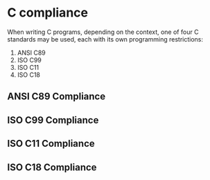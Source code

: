 # C compliance
When writing C programs, depending on the context, one of four C standards may be used, each with its own programming restrictions:
1. ANSI C89
2. ISO C99
3. ISO C11
4. ISO C18

## ANSI C89 Compliance

## ISO C99 Compliance

## ISO C11 Compliance

## ISO C18 Compliance
